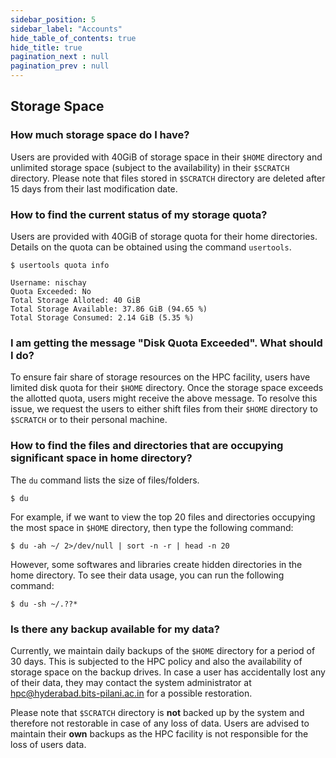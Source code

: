 ```yaml
---
sidebar_position: 5
sidebar_label: "Accounts"
hide_table_of_contents: true
hide_title: true
pagination_next : null
pagination_prev : null
---
```


## Storage Space

### How much storage space do I have? 

Users are provided with 40GiB of storage space in their `$HOME` directory and unlimited storage space (subject to the availability) in their `$SCRATCH` directory. Please note that files stored in `$SCRATCH` directory are deleted after $15$ days from their last modification date.

### How to find the current status of my storage quota?

Users are provided with 40GiB of storage quota for their home directories. Details on the quota can be obtained using the command `usertools`.

``` {.bash}
$ usertools quota info
```

``` {.bash}
Username: nischay
Quota Exceeded: No
Total Storage Alloted: 40 GiB
Total Storage Available: 37.86 GiB (94.65 %)
Total Storage Consumed: 2.14 GiB (5.35 %)
```

### I am getting the message "Disk Quota Exceeded". What should I do? 

To ensure fair share of storage resources on the HPC facility, users have limited disk quota for their `$HOME` directory. Once the storage space exceeds the allotted quota, users might receive the above message. To resolve this issue, we request the users to either shift files from their `$HOME` directory to `$SCRATCH` or to their personal machine.

### How to find the files and directories that are occupying significant space in home directory? 

The `du` command lists the size of files/folders.

``` {.bash}
$ du
```

For example, if we want to view the top $20$ files and directories occupying the most space in `$HOME` directory, then type the following command:

``` {.bash}
$ du -ah ~/ 2>/dev/null | sort -n -r | head -n 20
```

However, some softwares and libraries create hidden directories in the home directory. To see their data usage, you can run the following command:

``` {.bash}
$ du -sh ~/.??*
```

### Is there any backup available for my data?

Currently, we maintain daily backups of the `$HOME` directory for a period of $30$ days. This is subjected to the HPC policy and also the availability of storage space on the backup drives. In case a user has accidentally lost any of their data, they may contact the system administrator at <hpc@hyderabad.bits-pilani.ac.in> for a possible restoration.

Please note that `$SCRATCH` directory is **not** backed up by the system and therefore not restorable in case of any loss of data. Users are advised to maintain their **own** backups as the HPC facility is not responsible for the loss of users data.

